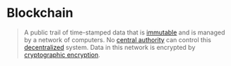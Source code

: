 # Blockchain

> A public trail of time-stamped data that is [immutable](immutable) and is managed by a network of computers.
> No [central authority](centralization) can control this [decentralized](decentralization) system.
> Data in this network is encrypted by [cryptographic encryption](cryptography).
